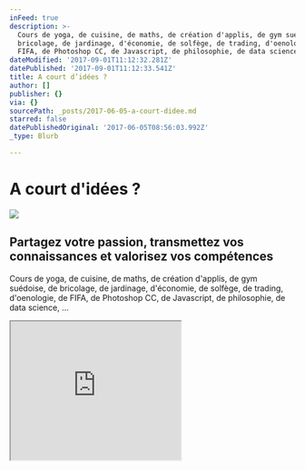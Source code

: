 ```yaml
---
inFeed: true
description: >-
  Cours de yoga, de cuisine, de maths, de création d'applis, de gym suédoise, de
  bricolage, de jardinage, d'économie, de solfège, de trading, d'oenologie, de
  FIFA, de Photoshop CC, de Javascript, de philosophie, de data science, ...
dateModified: '2017-09-01T11:12:32.281Z'
datePublished: '2017-09-01T11:12:33.541Z'
title: A court d’idées ?
author: []
publisher: {}
via: {}
sourcePath: _posts/2017-06-05-a-court-didee.md
starred: false
datePublishedOriginal: '2017-06-05T08:56:03.992Z'
_type: Blurb

---
```

# **A court d'idées ?**
![](https://the-grid-user-content.s3-us-west-2.amazonaws.com/e6548f6b-72eb-4fb2-8715-e71597a5f6f5.jpg)

## Partagez votre passion, transmettez vos connaissances et valorisez vos compétences

Cours de yoga, de cuisine, de maths, de création d'applis, de gym suédoise, de bricolage, de jardinage, d'économie, de solfège, de trading, d'oenologie, de FIFA, de Photoshop CC, de Javascript, de philosophie, de data science, ...

<iframe src="https://the-grid.github.io/ed-userhtml/?g=eJytUkFyEzEQvO8rBnHArgorQkKggu0LlQvFJ2Rp7B1bK21pRo5dKT-Id_AxpLWdkAun6KbuUc-0emYdGrdoZp7CFhL6uWI5eOQOURTIYcC5EtyLtswKuoSrudLaurDh1vqY3cqbhK2NvTYbs9eelqxtjFtCGwNjkM_6pv3U3rwG255CO0rq0pxtokGAk3078Q2rxUyflJ9bLJpHCi4-tsa5h10p_UUsGDBNlI_GqStY5WCFYphMny61r7UpkJDxxDh5agDUYDyKoLqHeq1AHPLwfC3A0tjtOsUcXEHV-9Xd3Vdzra4udP3dEzEeNeLHE62WWSSG_6l9u_5y686PmvNDJR32dSSFbo0lTR7bqeKhuJWXWftCmfVY-QOBSRCyUDUHDhlOzhmGmBPkgNAjeY85IeB--PM7EQaL4GPiUg-7KIXZUdVpzwaVI-6pDFBa_PxgrMVB8N2FrFtXmYcAbHaREgw-84Wt21bZTmTg-7IYh2WMPrYUS97BUc2JP65rfiUE1vUXjs1xepx-b_6JXo8r_heriu70" height="244" style=""></iframe>